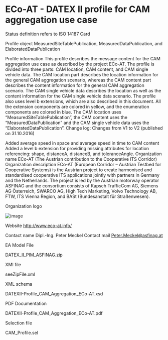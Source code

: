 # ECo-AT - DATEX II profile for CAM aggregation use case

Status definition refers to ISO 14187
Card

Profile object
MeasuredSiteTablePublication, MeasuredDataPublication, and ElaboratedDataPublication

Profile information
This profile describes the message content for the CAM aggregation use case as described by the project ECo-AT. The profile is divided into three parts: CAM location, CAM content, and CAM single vehicle data. The CAM location part describes the location information for the general CAM aggregation scenario, whereas the CAM content part describes the content information for the general CAM aggregation scenario. The CAM single vehicle data describes the location as well as the content information for the CAM single vehicle data scenario. The profile also uses level b extensions, which are also described in this document. All the extension components are colored in yellow, and the enumeration components are colored in blue. The CAM location uses “MeasuredSiteTablePublication”, the CAM content uses the “MeasuredDataPublication” and the CAM single vehicle data uses the “ElaboratedDataPublication”. Change log: Changes from V1 to V2 (published on 31.10.2016)

Added average speed in space and average speed in time to CAM content
Added a level b extension for providing missing attributes for location referencing: shape, distanceA, distanceB, and toleranceAngle.
Organization name
ECo-AT (The Austrian contribution to the Cooperative ITS Corridor)
Organization description
ECo-AT (European Corridor – Austrian Testbed for Cooperative Systems) is the Austrian project to create harmonised and standardised cooperative ITS applications jointly with partners in Germany and the Netherlands. The project is led by the Austrian motorway operator ASFINAG and the consortium consists of Kapsch TrafficCom AG, Siemens AG Österreich, SWARCO AG, High Tech Marketing, Volvo Technology AB, FTW, ITS Vienna Region, and BASt (Bundesanstalt für Straßenwesen).

Organization logo

![image](https://github.com/DATEX-II-EU/Profiles/assets/24648804/ed92f78d-b767-4cd2-8f3b-0846f915c9ef)

Website
http://www.eco-at.info/

Contact name
Dipl.-Ing. Peter Meckel
Contact mail
Peter.Meckel@asfinag.at

EA Model File

DATEX_II_PIM_ASFINAG.zip

XMI file

seeZipFile.xml

XML schema

DATEXII-Profile_CAM_Aggregation_ECo-AT.xsd

PDF Documentation

DATEXII-Profile_CAM_Aggregation_ECo-AT.pdf

Selection file

CAM_Profile.sel
